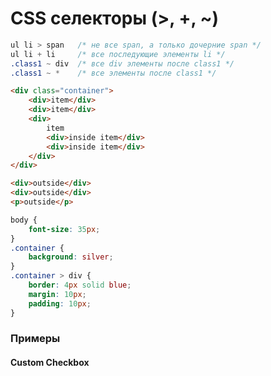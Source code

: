 # CSS селекторы (>, +, ~)

```css
ul li > span   /* не все span, а только дочерние span */
ul li + li     /* все последующие элементы li */
.class1 ~ div  /* все div элементы после class1 */
.class1 ~ *    /* все элементы после class1 */
```

```html
<div class="container">
	<div>item</div>
	<div>item</div>
	<div>
		item
		<div>inside item</div>
		<div>inside item</div>
	</div>
</div>

<div>outside</div>
<div>outside</div>
<p>outside</p>
```

```css
body {
	font-size: 35px;
}
.container {
	background: silver;
}
.container > div {
	border: 4px solid blue;
	margin: 10px;
	padding: 10px;
}
```


<!-- xxxxxxxxxxxxxxxxxxxxxxxxxxxxxxxxxxxxxxxxxxxxxxxxxxxxxxx -->
### Примеры
<!-- xxxxxxxxxxxxxxxxxxxxxxxxxxxxxxxxxxxxxxxxxxxxxxxxxxxxxxx -->

<!------------------------------------------------------------->
#### Custom Checkbox
<!------------------------------------------------------------->
<v-iframe
	height="350"
	src="https://codepen.io/it-school58/embed/GRraJgZ?height=265&theme-id=default&default-tab=css,result"
/>
